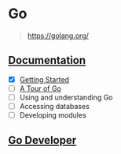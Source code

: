 # Go

> <https://golang.org/>

## [Documentation](https://go.dev/doc/)

- [x] [Getting Started](getting_started)
- [ ] [A Tour of Go](a_tour_of_go)
- [ ] Using and understanding Go
- [ ] Accessing databases
- [ ] Developing modules

## [Go Developer](https://roadmap.sh/golang)
